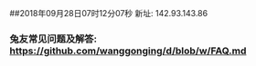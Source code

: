 ##2018年09月28日07时12分07秒 新址: 142.93.143.86
### 兔友常见问题及解答: https://github.com/wanggonging/d/blob/w/FAQ.md
